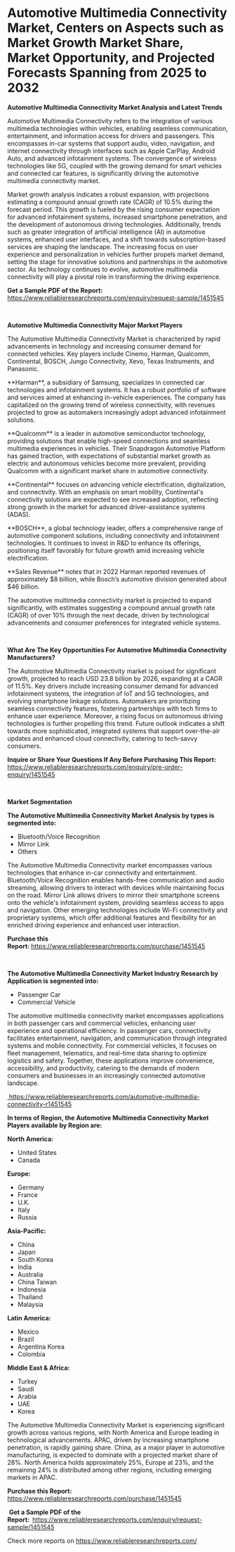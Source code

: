 <p><h1>Automotive Multimedia Connectivity Market, Centers on Aspects such as Market Growth Market Share, Market Opportunity, and Projected Forecasts Spanning from 2025 to 2032</h1></p><p><strong>Automotive Multimedia Connectivity Market Analysis and Latest Trends</strong></p>
<p><p>Automotive Multimedia Connectivity refers to the integration of various multimedia technologies within vehicles, enabling seamless communication, entertainment, and information access for drivers and passengers. This encompasses in-car systems that support audio, video, navigation, and internet connectivity through interfaces such as Apple CarPlay, Android Auto, and advanced infotainment systems. The convergence of wireless technologies like 5G, coupled with the growing demand for smart vehicles and connected car features, is significantly driving the automotive multimedia connectivity market.</p><p>Market growth analysis indicates a robust expansion, with projections estimating a compound annual growth rate (CAGR) of 10.5% during the forecast period. This growth is fueled by the rising consumer expectation for advanced infotainment systems, increased smartphone penetration, and the development of autonomous driving technologies. Additionally, trends such as greater integration of artificial intelligence (AI) in automotive systems, enhanced user interfaces, and a shift towards subscription-based services are shaping the landscape. The increasing focus on user experience and personalization in vehicles further propels market demand, setting the stage for innovative solutions and partnerships in the automotive sector. As technology continues to evolve, automotive multimedia connectivity will play a pivotal role in transforming the driving experience.</p></p>
<p><strong>Get a Sample PDF of the Report:&nbsp;</strong> <a href="https://www.reliableresearchreports.com/enquiry/request-sample/1451545?utm_campaign=3313&utm_medium=2&utm_source=Github&utm_content=ia&utm_term=11032025&utm_id=automotive-multimedia-connectivity">https://www.reliableresearchreports.com/enquiry/request-sample/1451545</a></p>
<p>&nbsp;</p>
<p><strong>Automotive Multimedia Connectivity Major Market Players</strong></p>
<p><p>The Automotive Multimedia Connectivity Market is characterized by rapid advancements in technology and increasing consumer demand for connected vehicles. Key players include Cinemo, Harman, Qualcomm, Continental, BOSCH, Jungo Connectivity, Xevo, Texas Instruments, and Panasonic.</p><p>**Harman**, a subsidiary of Samsung, specializes in connected car technologies and infotainment systems. It has a robust portfolio of software and services aimed at enhancing in-vehicle experiences. The company has capitalized on the growing trend of wireless connectivity, with revenues projected to grow as automakers increasingly adopt advanced infotainment solutions. </p><p>**Qualcomm** is a leader in automotive semiconductor technology, providing solutions that enable high-speed connections and seamless multimedia experiences in vehicles. Their Snapdragon Automotive Platform has gained traction, with expectations of substantial market growth as electric and autonomous vehicles become more prevalent, providing Qualcomm with a significant market share in automotive connectivity.</p><p>**Continental** focuses on advancing vehicle electrification, digitalization, and connectivity. With an emphasis on smart mobility, Continental's connectivity solutions are expected to see increased adoption, reflecting strong growth in the market for advanced driver-assistance systems (ADAS).</p><p>**BOSCH**, a global technology leader, offers a comprehensive range of automotive component solutions, including connectivity and infotainment technologies. It continues to invest in R&D to enhance its offerings, positioning itself favorably for future growth amid increasing vehicle electrification.</p><p>**Sales Revenue** notes that in 2022 Harman reported revenues of approximately $8 billion, while Bosch’s automotive division generated about $46 billion. </p><p>The automotive multimedia connectivity market is projected to expand significantly, with estimates suggesting a compound annual growth rate (CAGR) of over 10% through the next decade, driven by technological advancements and consumer preferences for integrated vehicle systems.</p></p>
<p>&nbsp;</p>
<p><strong>What Are The Key Opportunities For Automotive Multimedia Connectivity Manufacturers?</strong></p>
<p><p>The Automotive Multimedia Connectivity market is poised for significant growth, projected to reach USD 23.8 billion by 2026, expanding at a CAGR of 11.5%. Key drivers include increasing consumer demand for advanced infotainment systems, the integration of IoT and 5G technologies, and evolving smartphone linkage solutions. Automakers are prioritizing seamless connectivity features, fostering partnerships with tech firms to enhance user experience. Moreover, a rising focus on autonomous driving technologies is further propelling this trend. Future outlook indicates a shift towards more sophisticated, integrated systems that support over-the-air updates and enhanced cloud connectivity, catering to tech-savvy consumers.</p></p>
<p><strong>Inquire or Share Your Questions If Any Before Purchasing This Report:</strong> <a href="https://www.reliableresearchreports.com/enquiry/pre-order-enquiry/1451545?utm_campaign=3313&utm_medium=2&utm_source=Github&utm_content=ia&utm_term=11032025&utm_id=automotive-multimedia-connectivity">https://www.reliableresearchreports.com/enquiry/pre-order-enquiry/1451545</a></p>
<p>&nbsp;</p>
<p><strong>Market Segmentation</strong></p>
<p><strong>The Automotive Multimedia Connectivity Market Analysis by types is segmented into:</strong></p>
<p><ul><li>Bluetooth/Voice Recognition</li><li>Mirror Link</li><li>Others</li></ul></p>
<p><p>The Automotive Multimedia Connectivity market encompasses various technologies that enhance in-car connectivity and entertainment. Bluetooth/Voice Recognition enables hands-free communication and audio streaming, allowing drivers to interact with devices while maintaining focus on the road. Mirror Link allows drivers to mirror their smartphone screens onto the vehicle's infotainment system, providing seamless access to apps and navigation. Other emerging technologies include Wi-Fi connectivity and proprietary systems, which offer additional features and flexibility for an enriched driving experience and enhanced user interaction.</p></p>
<p><strong>Purchase this Report:&nbsp;</strong><a href="https://www.reliableresearchreports.com/purchase/1451545?utm_campaign=3313&utm_medium=2&utm_source=Github&utm_content=ia&utm_term=11032025&utm_id=automotive-multimedia-connectivity">https://www.reliableresearchreports.com/purchase/1451545</a></p>
<p>&nbsp;</p>
<p><strong>The Automotive Multimedia Connectivity Market Industry Research by Application is segmented into:</strong></p>
<p><ul><li>Passenger Car</li><li>Commercial Vehicle</li></ul></p>
<p><p>The automotive multimedia connectivity market encompasses applications in both passenger cars and commercial vehicles, enhancing user experience and operational efficiency. In passenger cars, connectivity facilitates entertainment, navigation, and communication through integrated systems and mobile connectivity. For commercial vehicles, it focuses on fleet management, telematics, and real-time data sharing to optimize logistics and safety. Together, these applications improve convenience, accessibility, and productivity, catering to the demands of modern consumers and businesses in an increasingly connected automotive landscape.</p></p>
<p><a href="https://www.reliableresearchreports.com/automotive-multimedia-connectivity-r1451545?utm_campaign=3313&utm_medium=2&utm_source=Github&utm_content=ia&utm_term=11032025&utm_id=automotive-multimedia-connectivity">&nbsp;https://www.reliableresearchreports.com/automotive-multimedia-connectivity-r1451545</a></p>
<p><strong>In terms of Region, the Automotive Multimedia Connectivity Market Players available by Region are:</strong></p>
<p>
    <p> <strong> North America: </strong>
        <ul>
            <li>United States</li>
            <li>Canada</li>
        </ul>
        </p> 
    <p> <strong> Europe: </strong>
        <ul>
            <li>Germany</li>
            <li>France</li>
            <li>U.K.</li>
            <li>Italy</li>
            <li>Russia</li>
        </ul>
        </p> 
    <p> <strong> Asia-Pacific: </strong>
        <ul>
            <li>China</li>
            <li>Japan</li>
            <li>South Korea</li>
            <li>India</li>
            <li>Australia</li>
            <li>China Taiwan</li>
            <li>Indonesia</li>
            <li>Thailand</li>
            <li>Malaysia</li>
        </ul>
        </p> 
    <p> <strong> Latin America: </strong>
        <ul>
            <li>Mexico</li>
            <li>Brazil</li>
            <li>Argentina Korea</li>
            <li>Colombia</li>
        </ul>
        </p> 
    <p> <strong> Middle East & Africa: </strong>
        <ul>
            <li>Turkey</li>
            <li>Saudi</li>
            <li>Arabia</li>
            <li>UAE</li>
            <li>Korea</li>
        </ul>
    </p>
    </p>
<p><p>The Automotive Multimedia Connectivity Market is experiencing significant growth across various regions, with North America and Europe leading in technological advancements. APAC, driven by increasing smartphone penetration, is rapidly gaining share. China, as a major player in automotive manufacturing, is expected to dominate with a projected market share of 28%. North America holds approximately 25%, Europe at 23%, and the remaining 24% is distributed among other regions, including emerging markets in APAC.</p></p>
<p><strong>Purchase this Report: </strong><a href="https://www.reliableresearchreports.com/purchase/1451545?utm_campaign=3313&utm_medium=2&utm_source=Github&utm_content=ia&utm_term=11032025&utm_id=automotive-multimedia-connectivity">https://www.reliableresearchreports.com/purchase/1451545</a></p>
<p>&nbsp;<strong>Get a Sample PDF of the Report:&nbsp;&nbsp;</strong><a href="https://www.reliableresearchreports.com/enquiry/request-sample/1451545?utm_campaign=3313&utm_medium=2&utm_source=Github&utm_content=ia&utm_term=11032025&utm_id=automotive-multimedia-connectivity">https://www.reliableresearchreports.com/enquiry/request-sample/1451545</a></p>
<p><strong></strong></p>
<p>Check more reports on <a href="https://www.reliableresearchreports.com/?utm_campaign=3313&utm_medium=2&utm_source=Github&utm_content=ia&utm_term=11032025&utm_id=automotive-multimedia-connectivity">https://www.reliableresearchreports.com/</a></p>